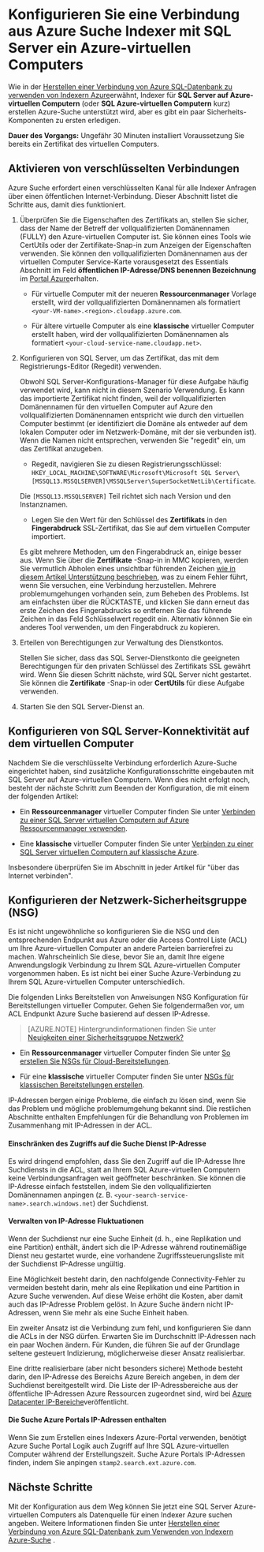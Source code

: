 <properties 
    pageTitle="Konfigurieren Sie eine Verbindung aus Azure Suche Indexer mit SQL Server auf eine Azure-virtuellen Computern | Microsoft Azure | Indexer" 
    description="Verschlüsselte Verbindungen aktivieren und Konfigurieren des Firewalls für Verbindungen mit SQL Server auf eine Azure-virtuellen Computern (virtueller Computer) in einen Indexer Azure nach zu ermöglichen." 
    services="search" 
    documentationCenter="" 
    authors="jack4it" 
    manager="pablocas" 
    editor=""/>

<tags 
    ms.service="search" 
    ms.devlang="rest-api" 
    ms.workload="search" 
    ms.topic="article" 
    ms.tgt_pltfrm="na" 
    ms.date="09/26/2016" 
    ms.author="jackma"/>

# <a name="configure-a-connection-from-an-azure-search-indexer-to-sql-server-on-an-azure-vm"></a>Konfigurieren Sie eine Verbindung aus Azure Suche Indexer mit SQL Server ein Azure-virtuellen Computers

Wie in der [Herstellen einer Verbindung von Azure SQL-Datenbank zu verwenden von Indexern Azure](search-howto-connecting-azure-sql-database-to-azure-search-using-indexers-2015-02-28.md#frequently-asked-questions)erwähnt, Indexer für **SQL Server auf Azure-virtuellen Computern** (oder **SQL Azure-virtuellen Computern** kurz) erstellen Azure-Suche unterstützt wird, aber es gibt ein paar Sicherheits-Komponenten zu ersten erledigen. 

**Dauer des Vorgangs:** Ungefähr 30 Minuten installiert Voraussetzung Sie bereits ein Zertifikat des virtuellen Computers.

## <a name="enable-encrypted-connections"></a>Aktivieren von verschlüsselten Verbindungen

Azure Suche erfordert einen verschlüsselten Kanal für alle Indexer Anfragen über einen öffentlichen Internet-Verbindung. Dieser Abschnitt listet die Schritte aus, damit dies funktioniert.

1. Überprüfen Sie die Eigenschaften des Zertifikats an, stellen Sie sicher, dass der Name der Betreff der vollqualifizierten Domänennamen (FULLY) den Azure-virtuellen Computer ist. Sie können eines Tools wie CertUtils oder der Zertifikate-Snap-in zum Anzeigen der Eigenschaften verwenden. Sie können den vollqualifizierten Domänennamen aus der virtuellen Computer Service-Karte vorausgesetzt des Essentials Abschnitt im Feld **öffentlichen IP-Adresse/DNS benennen Bezeichnung** im [Portal Azure](https://portal.azure.com/)erhalten.

    - Für virtuelle Computer mit der neueren **Ressourcenmanager** Vorlage erstellt, wird der vollqualifizierten Domänennamen als formatiert `<your-VM-name>.<region>.cloudapp.azure.com`. 

    - Für ältere virtuelle Computer als eine **klassische** virtueller Computer erstellt haben, wird der vollqualifizierten Domänennamen als formatiert `<your-cloud-service-name.cloudapp.net>`. 

2. Konfigurieren von SQL Server, um das Zertifikat, das mit dem Registrierungs-Editor (Regedit) verwenden. 

    Obwohl SQL Server-Konfigurations-Manager für diese Aufgabe häufig verwendet wird, kann nicht in diesem Szenario Verwendung. Es kann das importierte Zertifikat nicht finden, weil der vollqualifizierten Domänennamen für den virtuellen Computer auf Azure den vollqualifizierten Domänennamen entspricht wie durch den virtuellen Computer bestimmt (er identifiziert die Domäne als entweder auf dem lokalen Computer oder im Netzwerk-Domäne, mit der sie verbunden ist). Wenn die Namen nicht entsprechen, verwenden Sie "regedit" ein, um das Zertifikat anzugeben.

    - Regedit, navigieren Sie zu diesen Registrierungsschlüssel: `HKEY_LOCAL_MACHINE\SOFTWARE\Microsoft\Microsoft SQL Server\[MSSQL13.MSSQLSERVER]\MSSQLServer\SuperSocketNetLib\Certificate`.
     
    Die `[MSSQL13.MSSQLSERVER]` Teil richtet sich nach Version und den Instanznamen. 

    - Legen Sie den Wert für den Schlüssel des **Zertifikats** in den **Fingerabdruck** SSL-Zertifikat, das Sie auf dem virtuellen Computer importiert.

    Es gibt mehrere Methoden, um den Fingerabdruck an, einige besser aus. Wenn Sie über die **Zertifikate** -Snap-in in MMC kopieren, werden Sie vermutlich Abholen eines unsichtbar führenden Zeichen [wie in diesem Artikel Unterstützung beschrieben](https://support.microsoft.com/kb/2023869/), was zu einem Fehler führt, wenn Sie versuchen, eine Verbindung herzustellen. Mehrere problemumgehungen vorhanden sein, zum Beheben des Problems. Ist am einfachsten über die RÜCKTASTE, und klicken Sie dann erneut das erste Zeichen des Fingerabdrucks so entfernen Sie das führende Zeichen in das Feld Schlüsselwert regedit ein. Alternativ können Sie ein anderes Tool verwenden, um den Fingerabdruck zu kopieren.

3. Erteilen von Berechtigungen zur Verwaltung des Dienstkontos. 

    Stellen Sie sicher, dass das SQL Server-Dienstkonto die geeigneten Berechtigungen für den privaten Schlüssel des Zertifikats SSL gewährt wird. Wenn Sie diesen Schritt nächste, wird SQL Server nicht gestartet. Sie können die **Zertifikate** -Snap-in oder **CertUtils** für diese Aufgabe verwenden.

4. Starten Sie den SQL Server-Dienst an.

## <a name="configure-sql-server-connectivity-in-the-vm"></a>Konfigurieren von SQL Server-Konnektivität auf dem virtuellen Computer

Nachdem Sie die verschlüsselte Verbindung erforderlich Azure-Suche eingerichtet haben, sind zusätzliche Konfigurationsschritte eingebauten mit SQL Server auf Azure-virtuellen Computern. Wenn dies nicht erfolgt noch, besteht der nächste Schritt zum Beenden der Konfiguration, die mit einem der folgenden Artikel:

- Ein **Ressourcenmanager** virtueller Computer finden Sie unter [Verbinden zu einer SQL Server virtuellen Computern auf Azure Ressourcenmanager verwenden](../virtual-machines/virtual-machines-windows-sql-connect.md). 

- Eine **klassische** virtueller Computer finden Sie unter [Verbinden zu einer SQL Server virtuellen Computern auf klassische Azure](../virtual-machines/virtual-machines-windows-classic-sql-connect.md).

Insbesondere überprüfen Sie im Abschnitt in jeder Artikel für "über das Internet verbinden".

## <a name="configure-the-network-security-group-nsg"></a>Konfigurieren der Netzwerk-Sicherheitsgruppe (NSG)

Es ist nicht ungewöhnliche so konfigurieren Sie die NSG und den entsprechenden Endpunkt aus Azure oder die Access Control Liste (ACL) um Ihre Azure-virtuellen Computer an andere Parteien barrierefrei zu machen. Wahrscheinlich Sie diese, bevor Sie an, damit Ihre eigene Anwendungslogik Verbindung zu Ihrem SQL Azure-virtuellen Computer vorgenommen haben. Es ist nicht bei einer Suche Azure-Verbindung zu Ihrem SQL Azure-virtuellen Computer unterschiedlich. 

Die folgenden Links Bereitstellen von Anweisungen NSG Konfiguration für Bereitstellungen virtueller Computer. Gehen Sie folgendermaßen vor, um ACL Endpunkt Azure Suche basierend auf dessen IP-Adresse.

> [AZURE.NOTE] Hintergrundinformationen finden Sie unter [Neuigkeiten einer Sicherheitsgruppe Netzwerk?](../virtual-network/virtual-networks-nsg.md)

- Ein **Ressourcenmanager** virtueller Computer finden Sie unter [So erstellen Sie NSGs für Cloud-Bereitstellungen](../virtual-network/virtual-networks-create-nsg-arm-pportal.md). 

- Für eine **klassische** virtueller Computer finden Sie unter [NSGs für klassischen Bereitstellungen erstellen](../virtual-network/virtual-networks-create-nsg-classic-ps.md).

IP-Adressen bergen einige Probleme, die einfach zu lösen sind, wenn Sie das Problem und mögliche problemumgehung bekannt sind. Die restlichen Abschnitte enthalten Empfehlungen für die Behandlung von Problemen im Zusammenhang mit IP-Adressen in der ACL.

#### <a name="restrict-access-to-the-search-service-ip-address"></a>Einschränken des Zugriffs auf die Suche Dienst IP-Adresse

Es wird dringend empfohlen, dass Sie den Zugriff auf die IP-Adresse Ihre Suchdiensts in die ACL, statt an Ihrem SQL Azure-virtuellen Computern keine Verbindungsanfragen weit geöffneter beschränken. Sie können die IP-Adresse einfach feststellen, indem Sie den vollqualifizierten Domänennamen anpingen (z. B. `<your-search-service-name>.search.windows.net`) der Suchdienst.

#### <a name="managing-ip-address-fluctuations"></a>Verwalten von IP-Adresse Fluktuationen

Wenn der Suchdienst nur eine Suche Einheit (d. h., eine Replikation und eine Partition) enthält, ändert sich die IP-Adresse während routinemäßige Dienst neu gestartet wurde, eine vorhandene Zugriffssteuerungsliste mit der Suchdienst IP-Adresse ungültig.

Eine Möglichkeit besteht darin, den nachfolgende Connectivity-Fehler zu vermeiden besteht darin, mehr als eine Replikation und eine Partition in Azure Suche verwenden. Auf diese Weise erhöht die Kosten, aber damit auch das IP-Adresse Problem gelöst. In Azure Suche ändern nicht IP-Adressen, wenn Sie mehr als eine Suche Einheit haben.

Ein zweiter Ansatz ist die Verbindung zum fehl, und konfigurieren Sie dann die ACLs in der NSG dürfen. Erwarten Sie im Durchschnitt IP-Adressen nach ein paar Wochen ändern. Für Kunden, die führen Sie auf der Grundlage seltene gesteuert Indizierung, möglicherweise dieser Ansatz realisierbar.

Eine dritte realisierbare (aber nicht besonders sichere) Methode besteht darin, den IP-Adresse des Bereichs Azure Bereich angeben, in dem der Suchdienst bereitgestellt wird. Die Liste der IP-Adressbereiche aus der öffentliche IP-Adressen Azure Ressourcen zugeordnet sind, wird bei [Azure Datacenter IP-Bereiche](https://www.microsoft.com/download/details.aspx?id=41653)veröffentlicht. 

#### <a name="include-the-azure-search-portal-ip-addresses"></a>Die Suche Azure Portals IP-Adressen enthalten

Wenn Sie zum Erstellen eines Indexers Azure-Portal verwenden, benötigt Azure Suche Portal Logik auch Zugriff auf Ihre SQL Azure-virtuellen Computer während der Erstellungszeit. Suche Azure Portals IP-Adressen finden, indem Sie anpingen `stamp2.search.ext.azure.com`.

## <a name="next-steps"></a>Nächste Schritte

Mit der Konfiguration aus dem Weg können Sie jetzt eine SQL Server Azure-virtuellen Computers als Datenquelle für einen Indexer Azure suchen angeben. Weitere Informationen finden Sie unter [Herstellen einer Verbindung von Azure SQL-Datenbank zum Verwenden von Indexern Azure-Suche](search-howto-connecting-azure-sql-database-to-azure-search-using-indexers-2015-02-28.md) .
